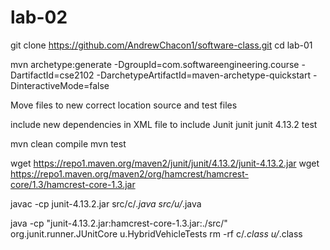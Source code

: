 # lab-02

<!-- git clone https://github.com/AndrewChacon1/software-class.git
cd lab-01

wget https://repo1.maven.org/maven2/junit/junit/4.13.2/junit-4.13.2.jar
wget https://repo1.maven.org/maven2/org/hamcrest/hamcrest-core/1.3/hamcrest-core-1.3.jar

javac -cp junit-4.13.2.jar src/c/*.java src/u/*.java
java -cp "junit-4.13.2.jar:hamcrest-core-1.3.jar:./src/" org.junit.runner.JUnitCore u.HybridVehicleTests


remove all .class files
rm -rf c/*.class u/*.class
 -->

git clone https://github.com/AndrewChacon1/software-class.git
cd lab-01

mvn archetype:generate -DgroupId=com.softwareengineering.course -DartifactId=cse2102 -DarchetypeArtifactId=maven-archetype-quickstart -DinteractiveMode=false

Move files to new correct location 
source and test files

include new dependencies in XML file to include Junit
    <!-- JUnit 4 dependency -->
    <dependency>
      <groupId>junit</groupId>
      <artifactId>junit</artifactId>
      <version>4.13.2</version>
      <scope>test</scope>
    </dependency>
  </dependencies>

mvn clean compile
mvn test

wget https://repo1.maven.org/maven2/junit/junit/4.13.2/junit-4.13.2.jar
wget https://repo1.maven.org/maven2/org/hamcrest/hamcrest-core/1.3/hamcrest-core-1.3.jar

javac -cp junit-4.13.2.jar src/c/*.java src/u/*.java

java -cp "junit-4.13.2.jar:hamcrest-core-1.3.jar:./src/" org.junit.runner.JUnitCore u.HybridVehicleTests
rm -rf c/*.class u/*.class
